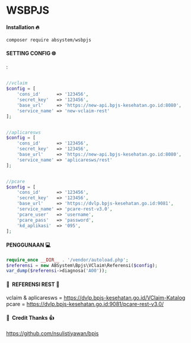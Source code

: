 # WSBPJS

#### Installation :fire:

`composer require absystem/wsbpjs`

#### SETTING CONFIG :globe_with_meridians:
:

```php
 
//vclaim
$config = [
	'cons_id'      => '123456',
	'secret_key'   => '123456',
	'base_url'     => 'https://new-api.bpjs-kesehatan.go.id:8080',
	'service_name' => 'new-vclaim-rest'
];


//aplicaresws
$config = [
	'cons_id'      => '123456',
	'secret_key'   => '123456',
	'base_url'     => 'https://new-api.bpjs-kesehatan.go.id:8080',
	'service_name' => 'aplicaresws/rest'
];


//pcare
$config = [
	'cons_id'      => '123456',
	'secret_key'   => '123456',
	'base_url'     => 'https://dvlp.bpjs-kesehatan.go.id:9081',
	'service_name' => 'pcare-rest-v3.0',
	'pcare_user'   => 'username',
	'pcare_pass'   => 'password',
	'kd_aplikasi'  => '095',
];
```

#### PENGGUNAAN :computer:
```php
require_once __DIR__ . '/vendor/autoload.php';
$referensi = new ABSystem\Bpjs\VClaim\Referensi($config);
var_dump($referensi->diagnosa('A00'));

```

#### :link:&nbsp;&nbsp;REFERENSI REST :blue_book:
vclaim & aplicaresws = https://dvlp.bpjs-kesehatan.go.id/VClaim-Katalog
<br/>
pcare = https://dvlp.bpjs-kesehatan.go.id:9081/pcare-rest-v3.0/


#### :link:&nbsp;&nbsp;Credit Thanks :thumbsup:

https://github.com/nsulistiyawan/bpjs